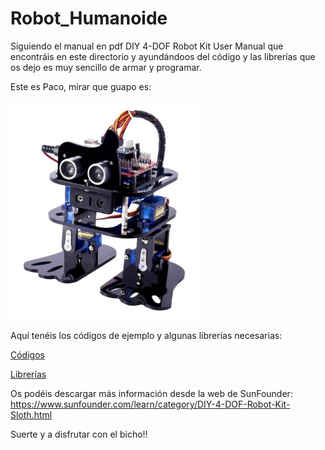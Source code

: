 # Robot_Humanoide

Siguiendo el manual en pdf DIY 4-DOF Robot Kit User Manual que encontráis en este directorio y ayundándoos del código y las librerías que os dejo es muy sencillo de armar y programar.

Este es Paco, mirar que guapo es:

<p align="left">
  <img width="300" height="350" src="https://github.com/TodoElectronica21/Robot_Humanoide/blob/master/paco.png">
</p>

Aquí tenéis los códigos de ejemplo y algunas librerías necesarias:

[Códigos](https://github.com/TodoElectronica21/Robot_Humanoide/tree/master/Codigo)

[Librerías](https://github.com/TodoElectronica21/Robot_Humanoide/tree/master/Librerias)

Os podéis descargar más información desde la web de SunFounder: <br>
https://www.sunfounder.com/learn/category/DIY-4-DOF-Robot-Kit-Sloth.html

Suerte y a disfrutar con el bicho!!

